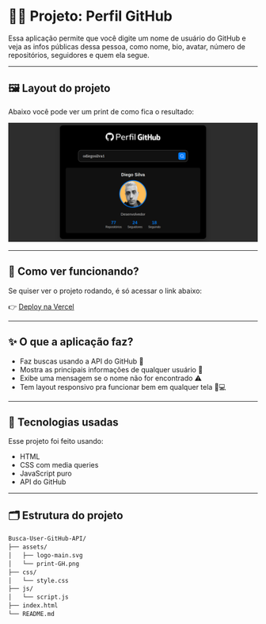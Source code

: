 # 👨‍💻 Projeto: Perfil GitHub

Essa aplicação permite que você digite um nome de usuário do GitHub e veja as infos públicas dessa pessoa, como nome, bio, avatar, número de repositórios, seguidores e quem ela segue.

---

## 🖼️ Layout do projeto

Abaixo você pode ver um print de como fica o resultado:

![Print do layout](./assets/print-GH.png)

---

## 🚀 Como ver funcionando?

Se quiser ver o projeto rodando, é só acessar o link abaixo:

👉 [Deploy na Vercel](busca-user-git-hub-api.vercel.app)

---

## ✨ O que a aplicação faz?

- Faz buscas usando a API do GitHub 🔎
- Mostra as principais informações de qualquer usuário 👤
- Exibe uma mensagem se o nome não for encontrado ⚠️
- Tem layout responsivo pra funcionar bem em qualquer tela 📱💻

---

## 🧰 Tecnologias usadas

Esse projeto foi feito usando:

- HTML
- CSS com media queries
- JavaScript puro
- API do GitHub

---

## 🗂️ Estrutura do projeto

```bash
Busca-User-GitHub-API/
├── assets/
│   ├── logo-main.svg
│   └── print-GH.png
├── css/
│   └── style.css
├── js/
│   └── script.js
├── index.html
└── README.md
```
